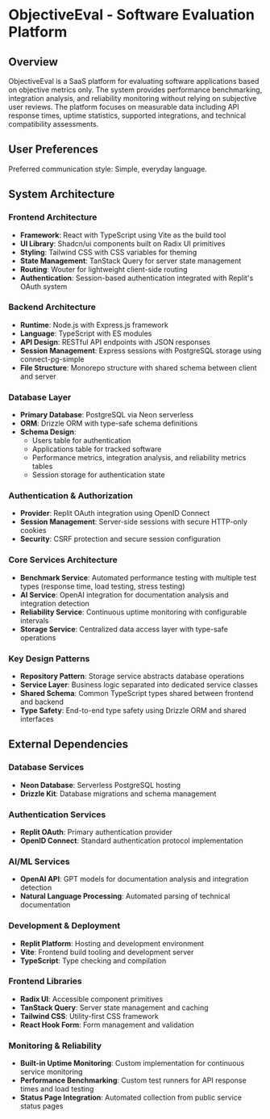 # ObjectiveEval - Software Evaluation Platform

## Overview

ObjectiveEval is a SaaS platform for evaluating software applications based on objective metrics only. The system provides performance benchmarking, integration analysis, and reliability monitoring without relying on subjective user reviews. The platform focuses on measurable data including API response times, uptime statistics, supported integrations, and technical compatibility assessments.

## User Preferences

Preferred communication style: Simple, everyday language.

## System Architecture

### Frontend Architecture
- **Framework**: React with TypeScript using Vite as the build tool
- **UI Library**: Shadcn/ui components built on Radix UI primitives
- **Styling**: Tailwind CSS with CSS variables for theming
- **State Management**: TanStack Query for server state management
- **Routing**: Wouter for lightweight client-side routing
- **Authentication**: Session-based authentication integrated with Replit's OAuth system

### Backend Architecture
- **Runtime**: Node.js with Express.js framework
- **Language**: TypeScript with ES modules
- **API Design**: RESTful API endpoints with JSON responses
- **Session Management**: Express sessions with PostgreSQL storage using connect-pg-simple
- **File Structure**: Monorepo structure with shared schema between client and server

### Database Layer
- **Primary Database**: PostgreSQL via Neon serverless
- **ORM**: Drizzle ORM with type-safe schema definitions
- **Schema Design**: 
  - Users table for authentication
  - Applications table for tracked software
  - Performance metrics, integration analysis, and reliability metrics tables
  - Session storage for authentication state

### Authentication & Authorization
- **Provider**: Replit OAuth integration using OpenID Connect
- **Session Management**: Server-side sessions with secure HTTP-only cookies
- **Security**: CSRF protection and secure session configuration

### Core Services Architecture
- **Benchmark Service**: Automated performance testing with multiple test types (response time, load testing, stress testing)
- **AI Service**: OpenAI integration for documentation analysis and integration detection
- **Reliability Service**: Continuous uptime monitoring with configurable intervals
- **Storage Service**: Centralized data access layer with type-safe operations

### Key Design Patterns
- **Repository Pattern**: Storage service abstracts database operations
- **Service Layer**: Business logic separated into dedicated service classes
- **Shared Schema**: Common TypeScript types shared between frontend and backend
- **Type Safety**: End-to-end type safety using Drizzle ORM and shared interfaces

## External Dependencies

### Database Services
- **Neon Database**: Serverless PostgreSQL hosting
- **Drizzle Kit**: Database migrations and schema management

### Authentication Services
- **Replit OAuth**: Primary authentication provider
- **OpenID Connect**: Standard authentication protocol implementation

### AI/ML Services
- **OpenAI API**: GPT models for documentation analysis and integration detection
- **Natural Language Processing**: Automated parsing of technical documentation

### Development & Deployment
- **Replit Platform**: Hosting and development environment
- **Vite**: Frontend build tooling and development server
- **TypeScript**: Type checking and compilation

### Frontend Libraries
- **Radix UI**: Accessible component primitives
- **TanStack Query**: Server state management and caching
- **Tailwind CSS**: Utility-first CSS framework
- **React Hook Form**: Form management and validation

### Monitoring & Reliability
- **Built-in Uptime Monitoring**: Custom implementation for continuous service monitoring
- **Performance Benchmarking**: Custom test runners for API response times and load testing
- **Status Page Integration**: Automated collection from public service status pages